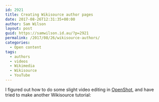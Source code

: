 ```yaml
---
id: 2921
title: Creating Wikisource author pages
date: 2017-08-26T12:31:35+00:00
author: Sam Wilson
layout: post
guid: https://samwilson.id.au/?p=2921
permalink: /2017/08/26/wikisource-authors/
categories:
  - Open content
tags:
  - authors
  - videos
  - Wikimedia
  - Wikisource
  - YouTube
---
```

I figured out how to do some slight video editing in [OpenShot](http://www.openshot.org/), and have tried to make another Wikisource tutorial: